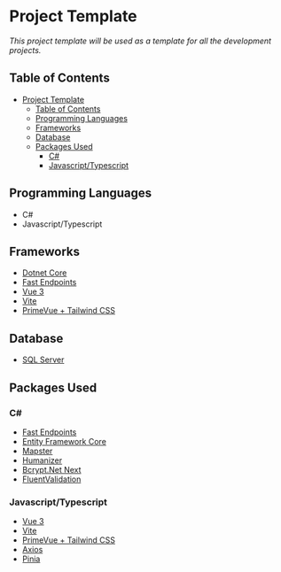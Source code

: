 # Project Template

*This project template will be used as a template for all the development projects.*

## Table of Contents

- [Project Template](#project-template)
  - [Table of Contents](#table-of-contents)
  - [Programming Languages](#programming-languages)
  - [Frameworks](#frameworks)
  - [Database](#database)
  - [Packages Used](#packages-used)
    - [C#](#c)
    - [Javascript/Typescript](#javascripttypescript)

## Programming Languages

- C#
- Javascript/Typescript

## Frameworks

- [Dotnet Core](https://dotnet.microsoft.com/en-us/docs/core)
- [Fast Endpoints](https://fast-endpoints.com)
- [Vue 3](https://vuejs.org)
- [Vite](https://vitejs.dev)
- [PrimeVue + Tailwind CSS](https://tailwind.primevue.org)

## Database

- [SQL Server](https://docs.microsoft.com/en-us/sql/database-engine/sql)

## Packages Used

### C\#

- [Fast Endpoints](https://fast-endpoints.com)
- [Entity Framework Core](https://learn.microsoft.com/en-us/ef/core/)
- [Mapster](https://github.com/MapsterMapper/Mapster)
- [Humanizer](https://github.com/Humanizr/Humanizer)
- [Bcrypt.Net Next](https://www.nuget.org/packages/BCrypt.Net-Next)
- [FluentValidation](https://fluentvalidation.net)

### Javascript/Typescript

- [Vue 3](https://vuejs.org)
- [Vite](https://vitejs.dev)
- [PrimeVue + Tailwind CSS](https://tailwind.primevue.org)
- [Axios](https://axios.org)
- [Pinia](https://pinia.vuejs.org)
